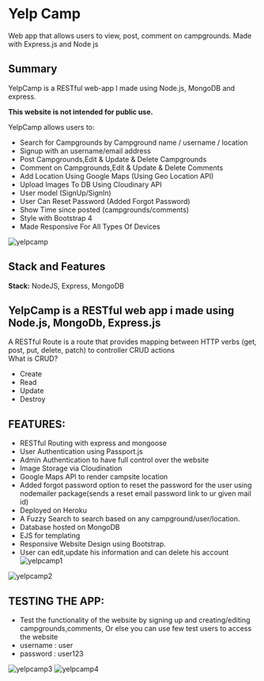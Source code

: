 # Yelp Camp
Web app that allows users to view, post, comment on campgrounds. Made with Express.js and Node js

## Summary

YelpCamp is a RESTful web-app I made using Node.js, MongoDB and express. 

**This website is not intended for public use.**

YelpCamp allows users to:
- Search for Campgrounds by Campground name / username / location
- Signup with an username/email address
- Post Campgrounds,Edit & Update & Delete Campgrounds 
- Comment on Campgrounds,Edit & Update & Delete Comments
- Add Location Using Google Maps (Using Geo Location API)
- Upload Images To DB Using Cloudinary API
- User model (SignUp/SignIn)
- User Can Reset Password (Added Forgot Password)
- Show Time since posted (campgrounds/comments)
- Style with Bootstrap 4
- Made Responsive For All Types Of Devices

![yelpcamp](https://user-images.githubusercontent.com/62550907/81576370-cfa8ad80-93c5-11ea-95ed-530b640b637e.png)


## Stack and Features

**Stack:** NodeJS, Express, MongoDB


## YelpCamp is a RESTful web app i made using Node.js, MongoDb, Express.js
 A RESTful Route is a route that provides mapping between HTTP verbs (get, post, put, delete, patch) to controller CRUD actions  
What is CRUD?
- Create
- Read
- Update
- Destroy

## FEATURES:
- RESTful Routing with express and mongoose
- User Authentication using Passport.js
- Admin Authentication to have full control over the website
- Image Storage via Cloudination
- Google Maps API to render campsite location
- Added forgot password option to reset the password for the user using nodemailer package(sends a reset email password link to ur given mail id)
- Deployed on Heroku
- A Fuzzy Search to search based on any campground/user/location.
- Database hosted on MongoDB
- EJS for templating
- Responsive Website Design using Bootstrap.
- User can edit,update his information and can delete his account
![yelpcamp1](https://user-images.githubusercontent.com/62550907/81576644-231afb80-93c6-11ea-82c0-83304e2fcd9c.png)


![yelpcamp2](https://user-images.githubusercontent.com/62550907/81576666-2910dc80-93c6-11ea-85cf-79b93aeec72a.png)



## TESTING THE APP:
- Test the functionality of the website by signing up and creating/editing campgrounds,comments,
Or else you can use few test users to access the website  
- username : user
- password : user123

![yelpcamp3](https://user-images.githubusercontent.com/62550907/81577192-c66c1080-93c6-11ea-9895-68cecedf62d3.png)
![yelpcamp4](https://user-images.githubusercontent.com/62550907/81577195-c79d3d80-93c6-11ea-8890-d16a8fb4597d.png)

